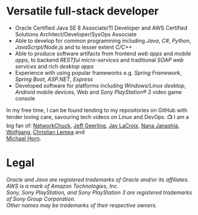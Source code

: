# Versatile full-stack developer
- Oracle Certified Java SE 8 Associate/11 Developer and AWS Certified Solutions Architect/Developer/SysOps Associate
- Able to develop for common programming including *Java*, *C#*, *Python*, *JavaScript/Node.js* and to lesser extent *C/C++*
- Able to produce software artifacts from frontend *web apps* and *mobile apps*, to backend *RESTful micro-services* and traditional *SOAP web services* and rich *desktop apps*
- Experience with using popular frameworks e.g. *Spring Framework*, *Spring Boot*, *ASP.NET*, *Express*
- Developed software for platforms including *Windows/Linux desktop*, *Android* mobile devices, Web and *Sony PlayStation&reg; 3* video game console

In my free time, I can be found tending to my repositories on GitHub with tender loving care, savouring tech 
videos on Linux and DevOps. 
📺 I am a big fan of: 
[NetworkChuck](https://www.youtube.com/@NetworkChuck), 
[Jeff Geerling](https://www.youtube.com/@JeffGeerling), 
[Jay LaCroix](https://www.youtube.com/@LearnLinuxTV), 
[Nana Janashia](https://www.youtube.com/@TechWorldwithNana), 
[Wolfgang](https://www.youtube.com/@WolfgangsChannel), 
[Christian Lempa](https://www.youtube.com/@christianlempa) and  
[Michael Horn](http://www.youtube.com/@MichaelNROH).

# Legal
*Oracle and Java are registered trademarks of Oracle and/or its affiliates.*  
*AWS is a mark of Amazon Technologies, Inc.*  
*Sony, Sony PlayStation, and Sony PlayStation 3 are registered trademarks of Sony Group Corporation.*  
*Other names may be trademarks of their respective owners.*

<!--
### Hi there 👋
**gyk4j/gyk4j** is a ✨ _special_ ✨ repository because its `README.md` (this file) appears on your GitHub profile.

Here are some ideas to get you started:

- 🔭 I’m currently working on ...
- 🌱 I’m currently learning ...
- 👯 I’m looking to collaborate on ...
- 🤔 I’m looking for help with ...
- 💬 Ask me about ...
- 📫 How to reach me: ...
- 😄 Pronouns: ...
- ⚡ Fun fact: ...
-->
